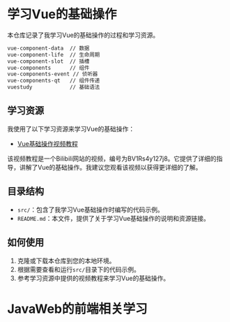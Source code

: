 # 学习Vue的基础操作

本仓库记录了我学习Vue的基础操作的过程和学习资源。

```sh
vue-component-data  // 数据
vue-component-life  // 生命周期
vue-component-slot  // 插槽
vue-components      // 组件
vue-components-event // 侦听器
vue-components-qt   // 组件传递
vuestudy            // 基础语法
```

## 学习资源
我使用了以下学习资源来学习Vue的基础操作：

- [Vue基础操作视频教程](https://www.bilibili.com/video/BV1Rs4y127j8/?spm_id_from=333.337.search-card.all.click)

该视频教程是一个Bilibili网站的视频，编号为BV1Rs4y127j8。它提供了详细的指导，讲解了Vue的基础操作。我建议您观看该视频以获得更详细的了解。

## 目录结构
- `src/`：包含了我学习Vue基础操作时编写的代码示例。
- `README.md`：本文件，提供了关于学习Vue基础操作的说明和资源链接。

## 如何使用
1. 克隆或下载本仓库到您的本地环境。
2. 根据需要查看和运行`src/`目录下的代码示例。
3. 参考学习资源中提供的视频教程来学习Vue的基础操作。

# JavaWeb的前端相关学习